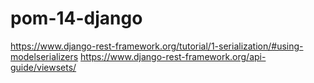 # pom-14-django
https://www.django-rest-framework.org/tutorial/1-serialization/#using-modelserializers
https://www.django-rest-framework.org/api-guide/viewsets/
